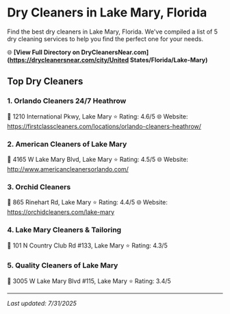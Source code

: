 # Dry Cleaners in Lake Mary, Florida

Find the best dry cleaners in Lake Mary, Florida. We've compiled a list of 5 dry cleaning services to help you find the perfect one for your needs.

🌐 **[View Full Directory on DryCleanersNear.com](https://drycleanersnear.com/city/United States/Florida/Lake-Mary)**

## Top Dry Cleaners

### 1. Orlando Cleaners 24/7 Heathrow
📍 1210 International Pkwy, Lake Mary
⭐ Rating: 4.6/5
🌐 Website: https://firstclasscleaners.com/locations/orlando-cleaners-heathrow/

### 2. American Cleaners of Lake Mary
📍 4165 W Lake Mary Blvd, Lake Mary
⭐ Rating: 4.5/5
🌐 Website: http://www.americancleanersorlando.com/

### 3. Orchid Cleaners
📍 865 Rinehart Rd, Lake Mary
⭐ Rating: 4.4/5
🌐 Website: https://orchidcleaners.com/lake-mary

### 4. Lake Mary Cleaners & Tailoring
📍 101 N Country Club Rd #133, Lake Mary
⭐ Rating: 4.3/5

### 5. Quality Cleaners of Lake Mary
📍 3005 W Lake Mary Blvd #115, Lake Mary
⭐ Rating: 3.4/5


---

*Last updated: 7/31/2025*
